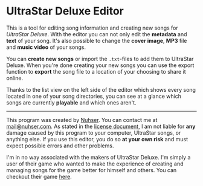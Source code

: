 # UltraStar Deluxe Editor

This is a tool for editing song information and creating new songs for *UltraStar Deluxe*. With the editor you can not only edit the **metadata** and **text** of your song. It's also possible to change the **cover image**, **MP3** file and **music video** of your songs.

You can **create new songs** or import the `.txt`-files to add them to UltraStar Deluxe. When you're done creating your new songs you can use the export function to **export** the song file to a location of your choosing to share it online. 

Thanks to the list view on the left side of the editor which shows every song located in one of your song directories, you can see at a glance which songs are currently **playable** and which ones aren't.

----

This program was created by [Nuhser](https:/github.com/Nuhser). You can contact me at mail@nuhser.com.
As stated in the [license document](https://github.com/Nuhser/UltraStar-Deluxe-Editor/blob/master/LICENSE.md), I am not liable for **any** damage caused by this program to your computer, UltraStar songs, or anything else. If you use this editor, you do so **at your own risk** and must expect possible errors and other problems.

I'm in no way associated with the makers of UltraStar Deluxe. I'm simply a user of their game who wanted to make the experience of creating and managing songs for the game better for himself and others.
You can checkout their game [here](https://usdx.eu/).
